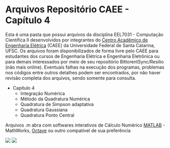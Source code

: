 # Arquivos Repositório CAEE - Capítulo 4
Esta é uma pasta que possui arquivos da disciplina EEL7031 - Computação Científica II desenvolvidos por integrantes do [Centro Acadêmico de Engenharia Elétrica](https://www.facebook.com/caee.ufsc) (CAEE) da Universidade Federal de Santa Catarina, UFSC.
Os arquivos foram disponibilizados de forma livre pelo CAEE para estudantes dos cursos de Engenharia Elétrica e Engenharia Eletrônica ou para demais interessados por meio de seu repositório BittorentSync/Resilio (não mais online).
Eventuais falhas na execução dos programas, problemas nos códigos entre outros detalhes podem ser encontrados, por não haver revisão completa dos arquivos, sendo somente para consulta.

- Capítulo 4
  - Integração Numérica
  - Método da Quadratura Numérica
  - Quadratura de Simpson adaptativa
  - Quadratura Gaussiana
  - Quadratura Ponto Central

Arquivos .m abra com softwares interativos de Cálculo Numérico [MATLAB](https://www.mathworks.com/products/matlab.html) - MathWorks, [Octave](https://www.gnu.org/software/octave/) ou outro compatível de sua preferência
  
  ![](http://www.peteletrica.uff.br/wp-content/uploads/2013/04/physics_tools_matlab.jpg)
  ![](https://www.gnu.org/software/octave/img/octave-logo.svg)
